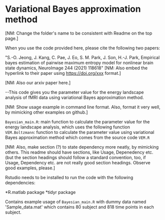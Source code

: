# Variational Bayes approximation method

[NM: Change the folder's name to be consistent with Readme on the top page.]

When you use the code provided here, please cite the following two papers:

"S.-O. Jeong, J. Kang, C. Pae, J. Eo, S. M. Park, J. Son, H.-J. Park, Empirical bayes estimation of pairwise maximum entropy model for nonlinear brain state dynamics, NeuroImage 244 (2021) 118618"
[NM: Also embed the hyperlink to their paper using https://doi.org/xxx format.]

[NM: Also our arxiv paper here.]

--This code gives you the parameter value for the energy landscape analysis of fMRI data using variational Bayes approximation method.

[NM: Show usage example in command line format. Also, format it very well, by mimicking other examples on github.]

`Bayesian_main.R`: main function to calculate the parameter value for the energy landscape analysis, which uses the following function
`VEM.Boltzmann`: function to calculate the parameter value using variational Bayes approximation method which comes from the source code `VEM.R`

[NM: Also, make section (?) to state dependency more neatly, by mimicking others. This readme should have sections, like Usage, Depenedency etc. (but the section headings should follow a standard convention, too, if Usage, Dependency etc. are not really good section headings. Observe good examples, please.]

Rstudio needs to be installed to run the code with the following dependencies:

*R.matlab package
*tidyr package


Contains example usage of `Bayesian_main.R` with dummy data named 'Sample_data.mat' which contains 80 subject and 818 time points in each subject.
